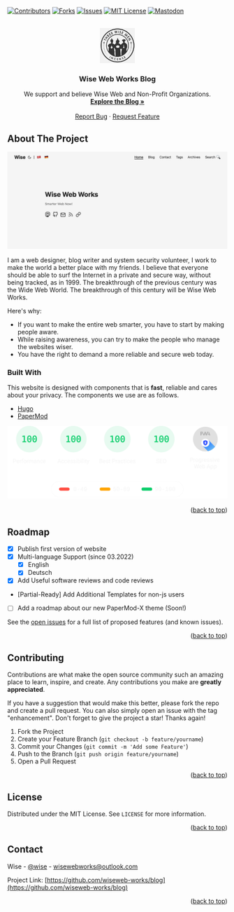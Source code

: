 <div id="top"></div>
<!--
*** Thanks for checking out the my README page. If you have a suggestion
*** that would make this better, please fork the repo and create a pull request
*** or simply open an issue with little explanation.
*** Don't forget to give the project a star!
*** Thanks again! Now go create something AMAZING! :D
-->

[![Contributors][contributors-shield]][contributors-url]
[![Forks][forks-shield]][forks-url]
[![Issues][issues-shield]][issues-url]
[![MIT License][license-shield]][license-url]
[![Mastodon][mastodon-shield]][mastodon-url]

<!-- PROJECT LOGO -->
<br />
<div align="center">
  <a href="https://github.com/wiseweb-works/blog">
    <img src="/static/images/wise-man-logo.png" alt="Logo" width="80" height="80">
  </a>

  <h3 align="center">Wise Web Works Blog</h3>

  <p align="center">
    We support and believe Wise Web and Non-Profit Organizations.
    <br />
    <a href="https://wiseweb-works.github.io/blog/"><strong>Explore the Blog »</strong></a>
    <br />
    <br />
    <a href="https://github.com/wiseweb-works/blog/issues">Report Bug</a>
    ·
    <a href="https://github.com/wiseweb-works/blog/issues">Request Feature</a>
  </p>
</div>


<!-- ABOUT THE PROJECT -->
## About The Project

[![Product Name Screen Shot][product-screenshot]](https://wiseweb-works.github.io/blog/)

I am a web designer, blog writer and system security volunteer, I work to make the world a better place with my friends. I believe that everyone should be able to surf the Internet in a private and secure way, without being tracked, as in 1999. The breakthrough of the previous century was the Wide Web World. The breakthrough of this century will be Wise Web Works.

Here's why:
* If you want to make the entire web smarter, you have to start by making people aware.
* While raising awareness, you can try to make the people who manage the websites wiser.
* You have the right to demand a more reliable and secure web today.

### Built With

This website is designed with components that is **fast**, reliable and cares about your privacy. The components we use are as follows.

* [Hugo](https://gohugo.io/)
* [PaperMod](https://github.com/adityatelange/hugo-PaperMod/)

![Speed Test Results][speedtest-result]

<p align="right">(<a href="#top">back to top</a>)</p>

<!-- ROADMAP -->
## Roadmap

- [X] Publish first version of website
- [X] Multi-language Support (since 03.2022)
    - [X] English
    - [X] Deutsch
- [X] Add Useful software reviews and code reviews
- [Partial-Ready] Add Additional Templates for non-js users
- [ ] Add a roadmap about our new PaperMod-X theme (Soon!)

See the [open issues](https://github.com/wiseweb-works/blog/issues) for a full list of proposed features (and known issues).

<p align="right">(<a href="#top">back to top</a>)</p>

<!-- CONTRIBUTING -->
## Contributing

Contributions are what make the open source community such an amazing place to learn, inspire, and create. Any contributions you make are **greatly appreciated**.

If you have a suggestion that would make this better, please fork the repo and create a pull request. You can also simply open an issue with the tag "enhancement".
Don't forget to give the project a star! Thanks again!

1. Fork the Project
2. Create your Feature Branch (`git checkout -b feature/yourname`)
3. Commit your Changes (`git commit -m 'Add some Feature'`)
4. Push to the Branch (`git push origin feature/yourname`)
5. Open a Pull Request

<p align="right">(<a href="#top">back to top</a>)</p>


<!-- LICENSE -->
## License

Distributed under the MIT License. See `LICENSE` for more information.

<p align="right">(<a href="#top">back to top</a>)</p>


<!-- CONTACT -->
## Contact

Wise - [@wise](https://fosstodon.org/@wise) - wisewebworks@outlook.com

Project Link: [https://github.com/wiseweb-works/blog](https://github.com/wiseweb-works/blog)

<p align="right">(<a href="#top">back to top</a>)</p>


<!-- MARKDOWN LINKS & IMAGES -->
<!-- https://www.markdownguide.org/basic-syntax/#reference-style-links -->
[contributors-shield]: https://img.shields.io/github/contributors/wiseweb-works/blog.svg?style=for-the-badge
[contributors-url]: https://github.com/wiseweb-works/blog/graphs/contributors
[forks-shield]: https://img.shields.io/github/forks/wiseweb-works/blog.svg?style=for-the-badge
[forks-url]: https://github.com/wiseweb-works/blog/network/members
[issues-shield]: https://img.shields.io/github/issues/wiseweb-works/blog.svg?style=for-the-badge
[issues-url]: https://github.com/wiseweb-works/blog/issues
[license-shield]: https://img.shields.io/github/license/wiseweb-works/blog.svg?style=for-the-badge
[license-url]: https://github.com/wiseweb-works/blog/blob/master/LICENSE.txt
[mastodon-shield]: https://img.shields.io/badge/-mastodon-black.svg?style=for-the-badge&logo=mastodon&colorB=555
[mastodon-url]: https://fosstodon.org/@wise
[product-screenshot]: /static/images/webpage-screenshot.png
[speedtest-result]: /static/images/speedtest.svg
